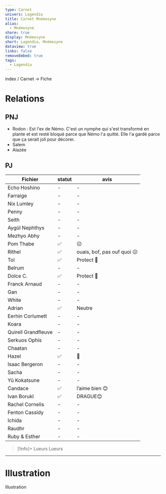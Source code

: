 ```yaml
---
type: Carnet
univers: Lagendia
title: Carnet Mnémosyne
alias:
  - Mnémosyne
share: true
display: Mnémosyne
short: Lagendia, Mnémosyne
dataview: true
links: false
removeEmbed: true
tags:
  - Lagendia
---
```


index / Carnet
→ Fiche

# Relations
## PNJ
- Rodon : Est l'ex de Némo. C'est un nymphe qui s'est transformé en plante et est resté bloqué parce que Némo l'a quitté. Elle l'a gardé parce que ça serait joli pour décorer.
- Salem
- Alazée

## PJ
| Fichier                                                                                            | statut | avis                        |
| -------------------------------------------------------------------------------------------------- | ------ | --------------------------- |
| Echo Hoshino             | \-     | \-                          |
| Farraige                     | \-     | \-                          |
| Nix Lumley                 | \-     | \-                          |
| Penny                           | \-     | \-                          |
| Seith                           | \-     | \-                          |
| Aygül Nephthys         | \-     | \-                          |
| Mezhyo Abhy               | \-     | \-                          |
| Pom Thabe                   | ✅      | 😐                          |
| Rithel                         | ✅      | ouais, bof, pas ouf quoi 😕 |
| Tol                               | ✅      | Protect 🥰                  |
| Belrum                          | \-     | \-                          |
| Dolce C.                      | ✅      | Protect 🥰                  |
| Franck Arnaud            | \-     | \-                          |
| Gan                                | \-     | \-                          |
| White                            | \-     | \-                          |
| Adrian                           | ✅      | Neutre                      |
| Eerhin Corlumett       | \-     | \-                          |
| Koara                             | \-     | \-                          |
| Quirell Grandfleuve | \-     | \-                          |
| Serkuos Ophis             | \-     | \-                          |
| Chaatan                        | \-     | \-                          |
| Hazel                            | ✅      | 🥰                          |
| Isaac Bergeron          | \-     | \-                          |
| Sacha                            | \-     | \-                          |
| Yû Kokatsune              | \-     | \-                          |
| Candace                             | ✅      | l’aime bien 😊              |
| Ivan Borukl                     | ✅      | DRAGUE😊                    |
| Rachel Cornelis             | \-     | \-                          |
| Fenton Cassidy              | \-     | \-                          |
| Ichida                              | \-     | \-                          |
| Raudhr                              | \-     | \-                          |
| Ruby & Esther                | \-     | \-                          |


> [!info]+ Lueurs
Lueurs


---

# Illustration

Illustration